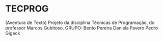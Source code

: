 # TECPROG
(Aventura de Texto)
Projeto da disciplina Técnicas de Programação, do professor
Marcos Gubitoso.
GRUPO:  Bento Pereira
        Daniela Favero
        Pedro Gigeck
